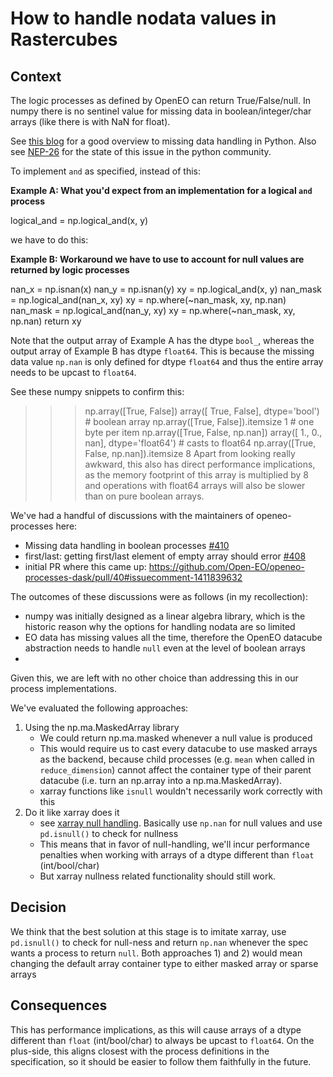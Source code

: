 # How to handle nodata values in Rastercubes

## Context
The logic processes as defined by OpenEO can return True/False/null. In numpy there is no sentinel value for missing data in boolean/integer/char arrays (like there is with NaN for float).

See [this blog](https://jakevdp.github.io/PythonDataScienceHandbook/03.04-missing-values.html) for a good overview to missing data handling in Python. Also see [NEP-26](https://numpy.org/neps/nep-0026-missing-data-summary.html) for the state of this issue in the python community.

To implement `and` as specified, instead of this:

**Example A: What you'd expect from an implementation for a logical `and` process**

logical_and = np.logical_and(x, y)

we have to do this:

**Example B: Workaround we have to use to account for null values are returned by logic processes**

nan_x = np.isnan(x)
nan_y = np.isnan(y)
xy = np.logical_and(x, y)
nan_mask = np.logical_and(nan_x, xy)
xy = np.where(~nan_mask, xy, np.nan)
nan_mask = np.logical_and(nan_y, xy)
xy = np.where(~nan_mask, xy, np.nan)
return xy

Note that the output array of Example A has the dtype `bool_`, whereas the output array of Example B has dtype `float64`. This is because the missing data value `np.nan` is only defined for dtype `float64` and thus the entire array needs to be upcast to `float64`.

See these numpy snippets to confirm this:

>>> np.array([True, False])
array([ True, False], dtype='bool')  # boolean array
>>> np.array([True, False]).itemsize
1  # one byte per item
>>> np.array([True, False, np.nan])
array([ 1., 0., nan], dtype='float64')  # casts to float64
>>> np.array([True, False, np.nan]).itemsize
8
Apart from looking really awkward, this also has direct performance implications, as the memory footprint of this array is multiplied by 8 and operations with float64 arrays will also be slower than on pure boolean arrays.

We've had a handful of discussions with the maintainers of openeo-processes here:
- Missing data handling in boolean processes [#410](https://github.com/Open-EO/openeo-processes/issues/410)
- first/last: getting first/last element of empty array should error [#408](https://github.com/Open-EO/openeo-processes/issues/408)
- initial PR where this came up: https://github.com/Open-EO/openeo-processes-dask/pull/40#issuecomment-1411839632

The outcomes of these discussions were as follows (in my recollection):
- numpy was initially designed as a linear algebra library, which is the historic reason why the options for handling nodata are so limited
- EO data has missing values all the time, therefore the OpenEO datacube abstraction needs to handle `null` even at the level of boolean arrays
-

Given this, we are left with no other choice than addressing this in our process implementations.

We've evaluated the following approaches:
1) Using the np.ma.MaskedArray library
    - We could return np.ma.masked whenever a null value is produced
    - This would require us to cast every datacube to use masked arrays as the backend, because child processes (e.g. `mean` when called in `reduce_dimension`) cannot affect the container type of their parent datacube (i.e. turn an np.array into a np.ma.MaskedArray).
    - xarray functions like `isnull` wouldn't necessarily work correctly with this
2) Do it like xarray does it
    - see [xarray null handling](https://github.com/pydata/xarray/blob/da8746b46265a61a5a5020924d27aeccd1f43f98/xarray/core/duck_array_ops.py#L116). Basically use `np.nan` for null values and use `pd.isnull()` to check for nullness
    - This means that in favor of null-handling, we'll incur performance penalties when working with arrays of a dtype different than `float` (int/bool/char)
    - But xarray nullness related functionality should still work.

## Decision
We think that the best solution at this stage is to imitate xarray, use `pd.isnull()` to check for null-ness and return `np.nan` whenever the spec wants a process to return `null`.
Both approaches 1) and 2) would mean changing the default array container type to either masked array or sparse arrays

## Consequences
This has performance implications, as this will cause arrays of a dtype different than `float` (int/bool/char) to always be upcast to `float64`.
On the plus-side, this aligns closest with the process definitions in the specification, so it should be easier to follow them faithfully in the future.
